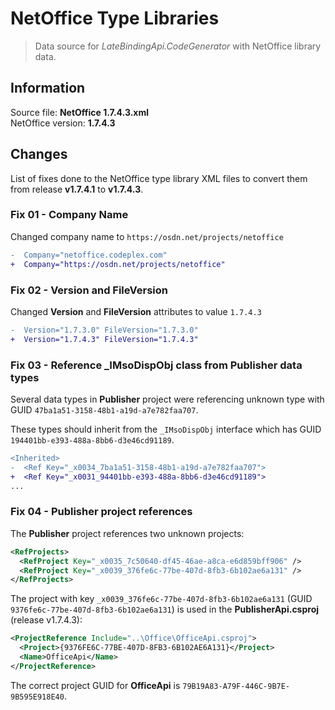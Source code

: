 # NetOffice Type Libraries

> Data source for _LateBindingApi.CodeGenerator_ with NetOffice library data.


## Information

Source file: **NetOffice 1.7.4.3.xml**  
NetOffice version: **1.7.4.3**


## Changes

List of fixes done to the NetOffice type library XML files to convert them from
release **v1.7.4.1** to **v1.7.4.3**.

### Fix 01 - Company Name

Changed company name to `https://osdn.net/projects/netoffice`

```diff
-  Company="netoffice.codeplex.com"
+  Company="https://osdn.net/projects/netoffice"
```

### Fix 02 - Version and FileVersion

Changed **Version** and **FileVersion** attributes to value `1.7.4.3`

```diff
-  Version="1.7.3.0" FileVersion="1.7.3.0"
+  Version="1.7.4.3" FileVersion="1.7.4.3"
```

### Fix 03 - Reference _IMsoDispObj class from Publisher data types

Several data types in **Publisher** project were referencing unknown type with
GUID `47ba1a51-3158-48b1-a19d-a7e782faa707`.

These types should inherit from the `_IMsoDispObj` interface which has GUID
`194401bb-e393-488a-8bb6-d3e46cd91189`.

```diff
<Inherited>
-  <Ref Key="_x0034_7ba1a51-3158-48b1-a19d-a7e782faa707">
+  <Ref Key="_x0031_94401bb-e393-488a-8bb6-d3e46cd91189">
...
```

### Fix 04 - Publisher project references

The **Publisher** project references two unknown projects:

```xml
<RefProjects>
  <RefProject Key="_x0035_7c50640-df45-46ae-a8ca-e6d859bff906" />
  <RefProject Key="_x0039_376fe6c-77be-407d-8fb3-6b102ae6a131" />
</RefProjects>
```

The project with key `_x0039_376fe6c-77be-407d-8fb3-6b102ae6a131` (GUID `9376fe6c-77be-407d-8fb3-6b102ae6a131`)
is used in the **PublisherApi.csproj** (release v1.7.4.3):

```xml
<ProjectReference Include="..\Office\OfficeApi.csproj">
  <Project>{9376FE6C-77BE-407D-8FB3-6B102AE6A131}</Project>
  <Name>OfficeApi</Name>
</ProjectReference>
```

The correct project GUID for **OfficeApi** is `79B19A83-A79F-446C-9B7E-9B595E918E40`.
